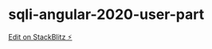 # sqli-angular-2020-user-part

[Edit on StackBlitz ⚡️](https://stackblitz.com/edit/sqli-angular-2020-user-part)